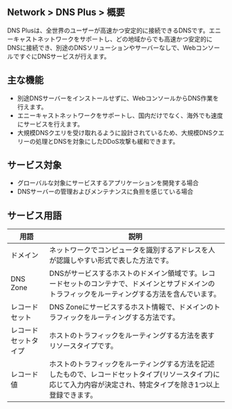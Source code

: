 ﻿
## Network > DNS Plus > 概要

DNS Plusは、全世界のユーザーが高速かつ安定的に接続できるDNSです。エニーキャストネットワークをサポートし、どの地域からでも高速かつ安定的にDNSに接続でき、別途のDNSソリューションやサーバーなしで、WebコンソールですぐにDNSサービスが行えます。

## 主な機能

- 別途DNSサーバーをインストールせずに、WebコンソールからDNS作業を行えます。
- エニーキャストネットワークをサポートし、国内だけでなく、海外でも速度にサービスを行えます。
- 大規模DNSクエリを受け取れるように設計されているため、大規模DNSクエリーの処理とDNSを対象にしたDDoS攻撃も緩和できます。

## サービス対象

- グローバルな対象にサービスするアプリケーションを開発する場合
- DNSサーバーの管理およびメンテナンスに負担を感じている場合

## サービス用語

| 用語 | 説明 |
|---|---|
| ドメイン | ネットワークでコンピュータを識別するアドレスを人が認識しやすい形式で表した方法です。 |
| DNS Zone | DNSがサービスするホストのドメイン領域です。レコードセットのコンテナで、ドメインとサブドメインのトラフィックをルーティングする方法を含んでいます。 |
| レコードセット | DNS Zoneにサービスするホスト情報で、ドメインのトラフィックをルーティングする方法です。 |
| レコードセットタイプ | ホストのトラフィックをルーティングする方法を表すリソースタイプです。 |
| レコード値 | ホストのトラフィックをルーティングする方法を記述したもので、レコードセットタイプ(リソースタイプ)に応じて入力内容が決定され、特定タイプを除き1つ以上登録できます。 |
